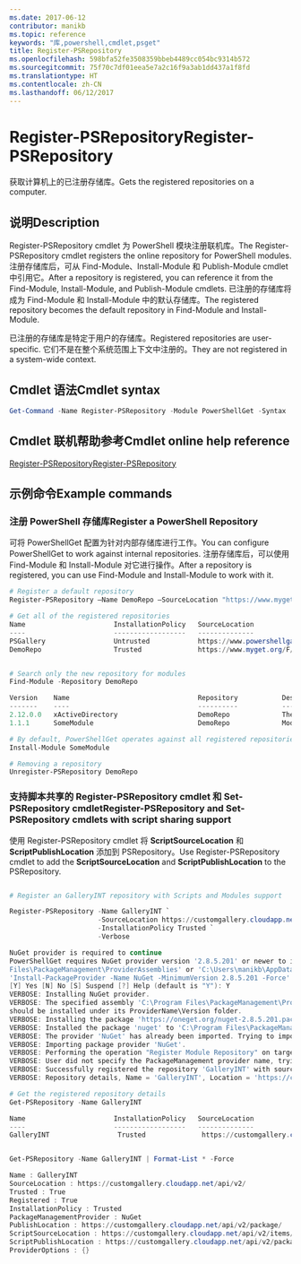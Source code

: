```yaml
---
ms.date: 2017-06-12
contributor: manikb
ms.topic: reference
keywords: "库,powershell,cmdlet,psget"
title: Register-PSRepository
ms.openlocfilehash: 598bfa52fe3508359bbeb4489cc054bc9314b572
ms.sourcegitcommit: 75f70c7df01eea5e7a2c16f9a3ab1dd437a1f8fd
ms.translationtype: HT
ms.contentlocale: zh-CN
ms.lasthandoff: 06/12/2017
---
```

# <a name="register-psrepository"></a><span data-ttu-id="f7b33-103">Register-PSRepository</span><span class="sxs-lookup"><span data-stu-id="f7b33-103">Register-PSRepository</span></span>

<span data-ttu-id="f7b33-104">获取计算机上的已注册存储库。</span><span class="sxs-lookup"><span data-stu-id="f7b33-104">Gets the registered repositories on a computer.</span></span>

## <a name="description"></a><span data-ttu-id="f7b33-105">说明</span><span class="sxs-lookup"><span data-stu-id="f7b33-105">Description</span></span>

<span data-ttu-id="f7b33-106">Register-PSRepository cmdlet 为 PowerShell 模块注册联机库。</span><span class="sxs-lookup"><span data-stu-id="f7b33-106">The Register-PSRepository cmdlet registers the online repository for PowerShell modules.</span></span> <span data-ttu-id="f7b33-107">注册存储库后，可从 Find-Module、Install-Module 和 Publish-Module cmdlet 中引用它。</span><span class="sxs-lookup"><span data-stu-id="f7b33-107">After a repository is registered, you can reference it from the Find-Module, Install-Module, and Publish-Module cmdlets.</span></span> <span data-ttu-id="f7b33-108">已注册的存储库将成为 Find-Module 和 Install-Module 中的默认存储库。</span><span class="sxs-lookup"><span data-stu-id="f7b33-108">The registered repository becomes the default repository in Find-Module and Install-Module.</span></span> 

<span data-ttu-id="f7b33-109">已注册的存储库是特定于用户的存储库。</span><span class="sxs-lookup"><span data-stu-id="f7b33-109">Registered repositories are user-specific.</span></span> <span data-ttu-id="f7b33-110">它们不是在整个系统范围上下文中注册的。</span><span class="sxs-lookup"><span data-stu-id="f7b33-110">They are not registered in a system-wide context.</span></span>


## <a name="cmdlet-syntax"></a><span data-ttu-id="f7b33-111">Cmdlet 语法</span><span class="sxs-lookup"><span data-stu-id="f7b33-111">Cmdlet syntax</span></span>

```powershell
Get-Command -Name Register-PSRepository -Module PowerShellGet -Syntax
```
## <a name="cmdlet-online-help-reference"></a><span data-ttu-id="f7b33-112">Cmdlet 联机帮助参考</span><span class="sxs-lookup"><span data-stu-id="f7b33-112">Cmdlet online help reference</span></span>

[<span data-ttu-id="f7b33-113">Register-PSRepository</span><span class="sxs-lookup"><span data-stu-id="f7b33-113">Register-PSRepository</span></span>](http://go.microsoft.com/fwlink/?LinkID=517129)

## <a name="example-commands"></a><span data-ttu-id="f7b33-114">示例命令</span><span class="sxs-lookup"><span data-stu-id="f7b33-114">Example commands</span></span>

### <a name="register-a-powershell-repository"></a><span data-ttu-id="f7b33-115">注册 PowerShell 存储库</span><span class="sxs-lookup"><span data-stu-id="f7b33-115">Register a PowerShell Repository</span></span>
<span data-ttu-id="f7b33-116">可将 PowerShellGet 配置为针对内部存储库进行工作。</span><span class="sxs-lookup"><span data-stu-id="f7b33-116">You can configure PowerShellGet to work against internal repositories.</span></span> <span data-ttu-id="f7b33-117">注册存储库后，可以使用 Find-Module 和 Install-Module 对它进行操作。</span><span class="sxs-lookup"><span data-stu-id="f7b33-117">After a repository is registered, you can use Find-Module and Install-Module to work with it.</span></span>

```powershell
# Register a default repository
Register-PSRepository –Name DemoRepo –SourceLocation "https://www.myget.org/F/powershellgetdemo/api/v2" –InstallationPolicy –Trusted

# Get all of the registered repositories
Name                      InstallationPolicy   SourceLocation
----                      ------------------   --------------
PSGallery                 Untrusted            https://www.powershellgallery.com/api/v2/
DemoRepo                  Trusted              https://www.myget.org/F/powershellgetdemo/api/v2


# Search only the new repository for modules
Find-Module -Repository DemoRepo

Version    Name                                Repository           Description
-------    ----                                ----------           -----------
2.12.0.0   xActiveDirectory                    DemoRepo             The xActiveDirectory module is originally part of the Windows PowerShell Desired State Configuration (DSC) Resource Kit. This version has been modified for use in Azure. This module contains the xADD...
1.1.1      SomeModule                          DemoRepo             Module description.

# By default, PowerShellGet operates against all registered repositories when none is specified. In this example, the “SomeModule” module is installed from the DemoRepo.
Install-Module SomeModule

# Removing a repository
Unregister-PSRepository DemoRepo
```


### <a name="register-psrepository-and-set-psrepository-cmdlets-with-script-sharing-support"></a><span data-ttu-id="f7b33-118">支持脚本共享的 Register-PSRepository cmdlet 和 Set-PSRepository cmdlet</span><span class="sxs-lookup"><span data-stu-id="f7b33-118">Register-PSRepository and Set-PSRepository cmdlets with script sharing support</span></span>

<span data-ttu-id="f7b33-119">使用 Register-PSRepository cmdlet 将 **ScriptSourceLocation** 和 **ScriptPublishLocation** 添加到 PSRepository。</span><span class="sxs-lookup"><span data-stu-id="f7b33-119">Use Register-PSRepository cmdlet to add the **ScriptSourceLocation** and **ScriptPublishLocation** to the PSRepository.</span></span>

```powershell

# Register an GalleryINT repository with Scripts and Modules support

Register-PSRepository -Name GalleryINT `
                      -SourceLocation https://customgallery.cloudapp.net `
                      -InstallationPolicy Trusted `
                      -Verbose

NuGet provider is required to continue
PowerShellGet requires NuGet provider version '2.8.5.201' or newer to interact with NuGet-based repositories. The NuGet provider must be available in 'C:\Program
Files\PackageManagement\ProviderAssemblies' or 'C:\Users\manikb\AppData\Local\PackageManagement\ProviderAssemblies'. You can also install the NuGet provider by running
'Install-PackageProvider -Name NuGet -MinimumVersion 2.8.5.201 -Force'. Do you want PowerShellGet to install and import the NuGet provider now?
[Y] Yes [N] No [S] Suspend [?] Help (default is "Y"): Y
VERBOSE: Installing NuGet provider.
VERBOSE: The specified assembly 'C:\Program Files\PackageManagement\ProviderAssemblies\nuget-anycpu.exe' is installed at top level directory. However it is recommended that the assemblies
should be installed under its ProviderName\Version folder.
VERBOSE: Installing the package 'https://oneget.org/nuget-2.8.5.201.package.swidtag'.
VERBOSE: Installed the package 'nuget' to 'C:\Program Files\PackageManagement\ProviderAssemblies\nuget\2.8.5.201\Microsoft.PackageManagement.NuGetProvider.dll'.
VERBOSE: The provider 'NuGet' has already been imported. Trying to import it again.
VERBOSE: Importing package provider 'NuGet'.
VERBOSE: Performing the operation "Register Module Repository" on target "Module Repository 'GalleryINT' (https://customgallery.cloudapp.net/) in provider 'PowerShellGet'".
VERBOSE: User did not specify the PackageManagement provider name, trying with the provider name 'NuGet'.
VERBOSE: Successfully registered the repository 'GalleryINT' with source location 'https://customgallery.cloudapp.net/api/v2/'.
VERBOSE: Repository details, Name = 'GalleryINT', Location = 'https://customgallery.cloudapp.net/api/v2/'; IsTrusted = 'True'; IsRegistered = 'True'.

# Get the registered repository details
Get-PSRepository -Name GalleryINT

Name                      InstallationPolicy   SourceLocation
----                      ------------------   --------------
GalleryINT                 Trusted              https://customgallery.cloudapp.net/api/v2/


Get-PSRepository -Name GalleryINT | Format-List * -Force

Name : GalleryINT
SourceLocation : https://customgallery.cloudapp.net/api/v2/
Trusted : True
Registered : True
InstallationPolicy : Trusted
PackageManagementProvider : NuGet
PublishLocation : https://customgallery.cloudapp.net/api/v2/package/
ScriptSourceLocation : https://customgallery.cloudapp.net/api/v2/items/psscript/
ScriptPublishLocation : https://customgallery.cloudapp.net/api/v2/package/
ProviderOptions : {}

```

